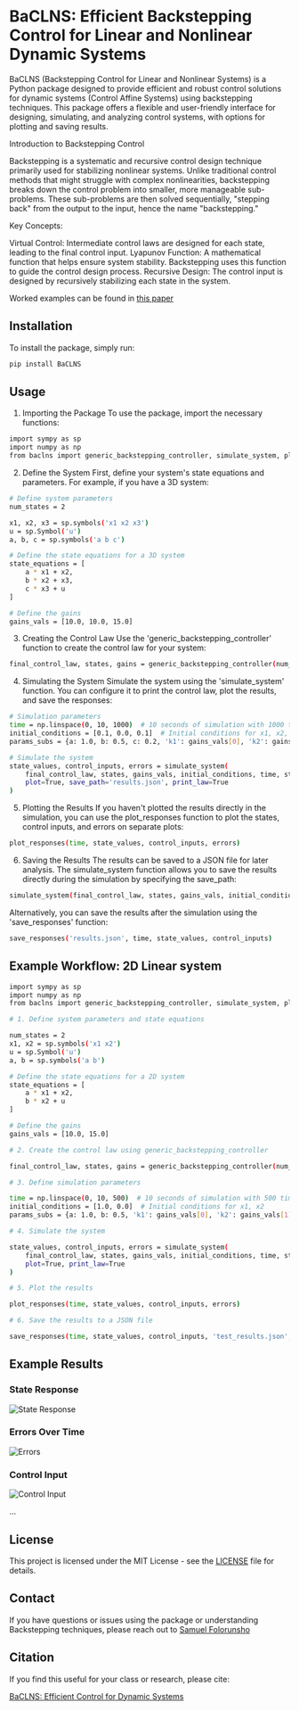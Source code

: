# BaCLNS: Efficient Backstepping Control for Linear and Nonlinear Dynamic Systems

BaCLNS (Backstepping Control for Linear and Nonlinear Systems) is a Python package designed to provide efficient and robust control solutions for dynamic systems (Control Affine Systems) using backstepping techniques. This package offers a flexible and user-friendly interface for designing, simulating, and analyzing control systems, with options for plotting and saving results.

Introduction to Backstepping Control

Backstepping is a systematic and recursive control design technique primarily used for stabilizing nonlinear systems. Unlike traditional control methods that might struggle with complex nonlinearities, backstepping breaks down the control problem into smaller, more manageable sub-problems. These sub-problems are then solved sequentially, "stepping back" from the output to the input, hence the name "backstepping."

Key Concepts:

Virtual Control: Intermediate control laws are designed for each state, leading to the final control input.
Lyapunov Function: A mathematical function that helps ensure system stability. Backstepping uses this function to guide the control design process.
Recursive Design: The control input is designed by recursively stabilizing each state in the system.

Worked examples can be found in [this paper]( https://doi.org/10.1016/B978-0-12-817582-8.00008-8)


## Installation

To install the package, simply run:

```bash
pip install BaCLNS
```

## Usage

1. Importing the Package
To use the package, import the necessary functions:

```bash
import sympy as sp
import numpy as np
from baclns import generic_backstepping_controller, simulate_system, plot_responses, save_responses
```

2. Define the System 
First, define your system's state equations and parameters. For example, if you have a 3D system:

```bash
# Define system parameters
num_states = 2

x1, x2, x3 = sp.symbols('x1 x2 x3')
u = sp.Symbol('u')
a, b, c = sp.symbols('a b c')

# Define the state equations for a 3D system
state_equations = [
    a * x1 + x2,
    b * x2 + x3,
    c * x3 + u
]

# Define the gains
gains_vals = [10.0, 10.0, 15.0]
```
3. Creating the Control Law
Use the 'generic_backstepping_controller' function to create the control law for your system:

```bash
final_control_law, states, gains = generic_backstepping_controller(num_states, state_equations, 'u', gains_vals)
```

4. Simulating the System
Simulate the system using the 'simulate_system' function. You can configure it to print the control law, plot the results, and save the responses:

```bash 
# Simulation parameters
time = np.linspace(0, 10, 1000)  # 10 seconds of simulation with 1000 time steps
initial_conditions = [0.1, 0.0, 0.1]  # Initial conditions for x1, x2, x3
params_subs = {a: 1.0, b: 0.5, c: 0.2, 'k1': gains_vals[0], 'k2': gains_vals[1], 'k3': gains_vals[2]}

# Simulate the system
state_values, control_inputs, errors = simulate_system(
    final_control_law, states, gains_vals, initial_conditions, time, state_equations, params_subs, 
    plot=True, save_path='results.json', print_law=True
)
```

5. Plotting the Results
If you haven't plotted the results directly in the simulation, you can use the plot_responses function to plot the states, control inputs, and errors on separate plots:

```bash
plot_responses(time, state_values, control_inputs, errors)
```

6. Saving the Results
The results can be saved to a JSON file for later analysis. The simulate_system function allows you to save the results directly during the simulation by specifying the save_path:

```bash
simulate_system(final_control_law, states, gains_vals, initial_conditions, time, state_equations, params_subs, save_path='results.json')
```

Alternatively, you can save the results after the simulation using the 'save_responses' function:

```bash
save_responses('results.json', time, state_values, control_inputs)
```

## Example Workflow: 2D Linear system

```bash
import sympy as sp
import numpy as np
from baclns import generic_backstepping_controller, simulate_system, plot_responses, save_responses

# 1. Define system parameters and state equations

num_states = 2
x1, x2 = sp.symbols('x1 x2')
u = sp.Symbol('u')
a, b = sp.symbols('a b')

# Define the state equations for a 2D system
state_equations = [
    a * x1 + x2,
    b * x2 + u
]

# Define the gains
gains_vals = [10.0, 15.0]

# 2. Create the control law using generic_backstepping_controller

final_control_law, states, gains = generic_backstepping_controller(num_states, state_equations, 'u', gains_vals)

# 3. Define simulation parameters

time = np.linspace(0, 10, 500)  # 10 seconds of simulation with 500 time steps
initial_conditions = [1.0, 0.0]  # Initial conditions for x1, x2
params_subs = {a: 1.0, b: 0.5, 'k1': gains_vals[0], 'k2': gains_vals[1]}

# 4. Simulate the system

state_values, control_inputs, errors = simulate_system(
    final_control_law, states, gains_vals, initial_conditions, time, state_equations, params_subs, 
    plot=True, print_law=True
)

# 5. Plot the results

plot_responses(time, state_values, control_inputs, errors)

# 6. Save the results to a JSON file

save_responses(time, state_values, control_inputs, 'test_results.json', errors)
```


## Example Results

### State Response
![State Response](https://github.com/sof-danny/BaCLNS/blob/main/tests/states_response.png)

### Errors Over Time
![Errors](https://github.com/sof-danny/BaCLNS/blob/main/tests/errors.png)

### Control Input
![Control Input](https://github.com/sof-danny/BaCLNS/blob/main/tests/control_input.png)

...

## License
This project is licensed under the MIT License - see the [LICENSE](https://github.com/sof-danny/BaCLNS/blob/main/LICENSE) file for details.



## Contact 
If you have questions or issues using the package or understanding Backstepping techniques, please reach out to [Samuel Folorunsho](https://github.com/sof-danny)

## Citation
If you find this useful for your class or research, please cite:

[BaCLNS: Efficient Control for Dynamic Systems](https://github.com/sof-danny/BaCLNS)

